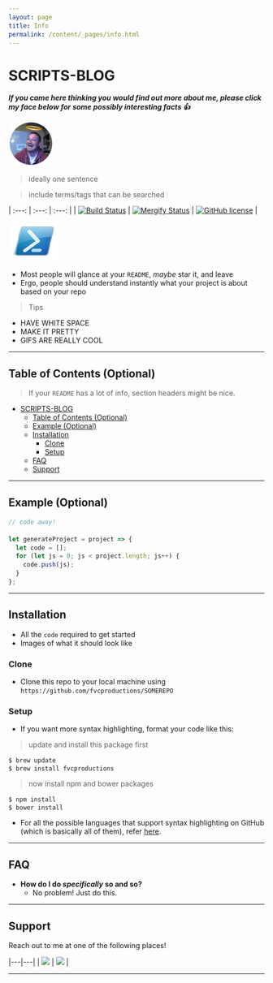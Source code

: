 ```yaml
---
layout: page
title: Info
permalink: /content/_pages/info.html
---
```


# SCRIPTS-BLOG
***If you came here thinking you would find out more about me, please click my face below for some possibly interesting facts 👍***

<a href="/menu/_pages/about.html"><img src="/assets/images/hangout_profile_pic_circle.jpg" title="About Me" alt="About Me" width="88" height="88"></a>

> ideally one sentence

> include terms/tags that can be searched

| :---: | :---: | :---: |
| [![Build Status](https://dev.azure.com/luke-leigh/github-repo/_apis/build/status/BanterBoy.BanterBoy.github.io?branchName=master)](https://dev.azure.com/luke-leigh/github-repo/_build/latest?definitionId=3&branchName=master) | [![Mergify Status][mergify-status]][mergify] | [![GitHub license](https://img.shields.io/github/license/BanterBoy/scripts-blog?color=orange&label=GitHub%20License&logo=github&style=plastic)](https://github.com/BanterBoy/scripts-blog/blob/master/LICENSE) |

[mergify]: https://mergify.io

[mergify-status]: https://img.shields.io/endpoint.svg?url=https://gh.mergify.io/badges/BanterBoy/scripts-blog&style=plastic

<a href="https://github.com/BanterBoy/scripts-blog"><img src="/assets/images/pslogo88x88.png" title="scripts-blog" alt="scripts-blog"></a>

- Most people will glance at your `README`, *maybe* star it, and leave
- Ergo, people should understand instantly what your project is about based on your repo

> Tips

- HAVE WHITE SPACE
- MAKE IT PRETTY
- GIFS ARE REALLY COOL

---

## Table of Contents (Optional)

> If your `README` has a lot of info, section headers might be nice.

- [SCRIPTS-BLOG](#scripts-blog)
  - [Table of Contents (Optional)](#table-of-contents-optional)
  - [Example (Optional)](#example-optional)
  - [Installation](#installation)
    - [Clone](#clone)
    - [Setup](#setup)
  - [FAQ](#faq)
  - [Support](#support)

---

## Example (Optional)

```javascript
// code away!

let generateProject = project => {
  let code = [];
  for (let js = 0; js < project.length; js++) {
    code.push(js);
  }
};
```

---

## Installation

- All the `code` required to get started
- Images of what it should look like

### Clone

- Clone this repo to your local machine using `https://github.com/fvcproductions/SOMEREPO`

### Setup

- If you want more syntax highlighting, format your code like this:

> update and install this package first

```shell
$ brew update
$ brew install fvcproductions
```

> now install npm and bower packages

```shell
$ npm install
$ bower install
```

- For all the possible languages that support syntax highlighting on GitHub (which is basically all of them), refer <a href="https://github.com/github/linguist/blob/master/lib/linguist/languages.yml" target="_blank">here</a>.

---

## FAQ

- **How do I do *specifically* so and so?**
  - No problem! Just do this.

---

## Support

Reach out to me at one of the following places!

|---|---|
| <a class="sidebar-nav-item" href="https://blog.lukeleigh.com/"><img src="https://img.shields.io/badge/Blog-blog.lukeleigh.com-2A6496.svg"></a> | <a class="sidebar-nav-item" href="https://www.linkedin.com/in/lukeleigh"><img src="https://img.shields.io/badge/LinkedIn-lukeleigh-0077B5.svg?logo=LinkedIn"></a> |

---
